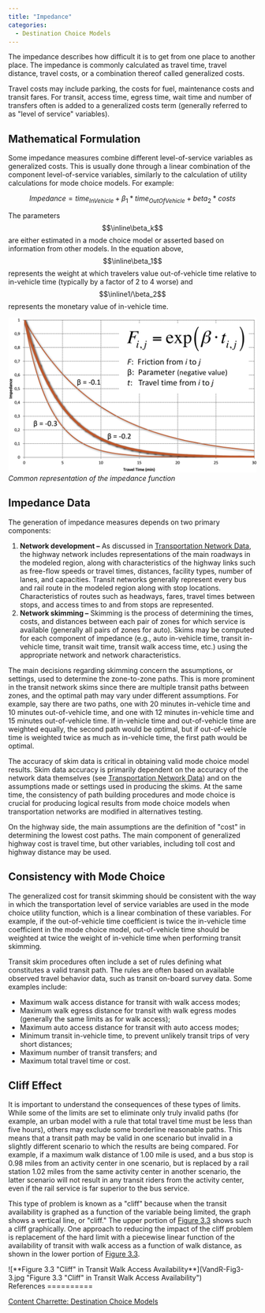 ```yaml
---
title: "Impedance"
categories:
  - Destination Choice Models
---
```


The impedance describes how difficult it is to get from one place to another place. The impedance is commonly calculated as travel time, travel distance, travel costs, or a combination thereof called generalized costs.

Travel costs may include parking, the costs for fuel, maintenance costs and transit fares. For transit, access time, egress time, wait time and number of transfers often is added to a generalized costs term (generally referred to as "level of service" variables).

Mathematical Formulation
------------------------

Some impedance measures combine different level-of-service variables as generalized costs. This is usually done through a linear combination of the component level-of-service variables, similarly to the calculation of utility calculations for mode choice models. For example:

$$Impedance = time_{InVehicle} + \beta_{1} * time_{OutOfVehicle} + beta_2 * costs$$

The parameters $$\inline\beta_k$$ are either estimated in a mode choice model or asserted based on information from other models. In the equation above, $$\inline\beta_1$$ represents the weight at which travelers value out-of-vehicle time relative to in-vehicle time (typically by a factor of 2 to 4 worse) and $$\inline1/\beta_2$$ represents the monetary value of in-vehicle time.

![]( ImpedanceFunction.png "fig: ImpedanceFunction.png")\
*Common representation of the impedance function*

Impedance Data
--------------

The generation of impedance measures depends on two primary components:

1.  **Network development –** As discussed in [Transportation Network Data](#Transportation_Network_Data), the highway network includes representations of the main roadways in the modeled region, along with characteristics of the highway links such as free-flow speeds or travel times, distances, facility types, number of lanes, and capacities. Transit networks generally represent every bus and rail route in the modeled region along with stop locations. Characteristics of routes such as headways, fares, travel times between stops, and access times to and from stops are represented.
2.  **Network skimming –** Skimming is the process of determining the times, costs, and distances between each pair of zones for which service is available (generally all pairs of zones for auto). Skims may be computed for each component of impedance (e.g., auto in-vehicle time, transit in-vehicle time, transit wait time, transit walk access time, etc.) using the appropriate network and network characteristics.

The main decisions regarding skimming concern the assumptions, or settings, used to determine the zone-to-zone paths. This is more prominent in the transit network skims since there are multiple transit paths between zones, and the optimal path may vary under different assumptions. For example, say there are two paths, one with 20 minutes in-vehicle time and 10 minutes out-of-vehicle time, and one with 12 minutes in-vehicle time and 15 minutes out-of-vehicle time. If in-vehicle time and out-of-vehicle time are weighted equally, the second path would be optimal, but if out-of-vehicle time is weighted twice as much as in-vehicle time, the first path would be optimal.

The accuracy of skim data is critical in obtaining valid mode choice model results. Skim data accuracy is primarily dependent on the accuracy of the network data themselves (see [Transportation Network Data](#Transportation_Network_Data)) and on the assumptions made or settings used in producing the skims. At the same time, the consistency of path building procedures and mode choice is crucial for producing logical results from mode choice models when transportation networks are modified in alternatives testing.

On the highway side, the main assumptions are the definition of "cost" in determining the lowest cost paths. The main component of generalized highway cost is travel time, but other variables, including toll cost and highway distance may be used.

Consistency with Mode Choice
----------------------------

The generalized cost for transit skimming should be consistent with the way in which the transportation level of service variables are used in the mode choice utility function, which is a linear combination of these variables. For example, if the out-of-vehicle time coefficient is twice the in-vehicle time coefficient in the mode choice model, out-of-vehicle time should be weighted at twice the weight of in-vehicle time when performing transit skimming.

Transit skim procedures often include a set of rules defining what constitutes a valid transit path. The rules are often based on available observed travel behavior data, such as transit on-board survey data. Some examples include:

-   Maximum walk access distance for transit with walk access modes;
-   Maximum walk egress distance for transit with walk egress modes (generally the same limits as for walk access);
-   Maximum auto access distance for transit with auto access modes;
-   Minimum transit in-vehicle time, to prevent unlikely transit trips of very short distances;
-   Maximum number of transit transfers; and
-   Maximum total travel time or cost.

Cliff Effect
------------

It is important to understand the consequences of these types of limits. While some of the limits are set to eliminate only truly invalid paths (for example, an urban model with a rule that total travel time must be less than five hours), others may exclude some borderline reasonable paths. This means that a transit path may be valid in one scenario but invalid in a slightly different scenario to which the results are being compared. For example, if a maximum walk distance of 1.00 mile is used, and a bus stop is 0.98 miles from an activity center in one scenario, but is replaced by a rail station 1.02 miles from the same activity center in another scenario, the latter scenario will not result in any transit riders from the activity center, even if the rail service is far superior to the bus service.

This type of problem is known as a "cliff" because when the transit availability is graphed as a function of the variable being limited, the graph shows a vertical line, or "cliff." The upper portion of [Figure 3.3](#Figure-f3-3) shows such a cliff graphically. One approach to reducing the impact of the cliff problem is replacement of the hard limit with a piecewise linear function of the availability of transit with walk access as a function of walk distance, as shown in the lower portion of [Figure 3.3](#Figure-f3-3).

<div id="Figure-f3-3">
![**Figure 3.3 "Cliff" in Transit Walk Access Availability**](VandR-Fig3-3.jpg "Figure 3.3 "Cliff" in Transit Walk Access Availability")

</div>
References
==========

[Content Charrette: Destination Choice Models](Content_Charrette_Destination_Choice_Models)


